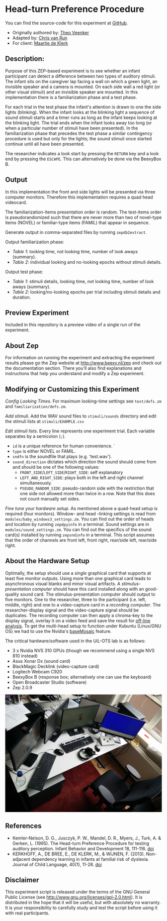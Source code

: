 # Head-turn Preference Procedure
You can find the source-code for this experiment at
[GitHub](https://github.com/UiL-OTS-labs/ZEP2-headturn-preference-BOILERPLATE).
*   Originally authored by: [Theo Veenker](theo.veenker@beexy.nl)
*   Adapted by: [Chris van Run](C.P.A.vanrun@uu.nl)
*   For client: [Maartje de Klerk](https://www.uu.nl/medewerkers/MdeKlerk/0)

## Description:
Purpose of this ZEP-based experiment is to see whether an infant participant can
detect a difference between two types of auditory stimuli. The infant sits on
the caregiver lap facing a wall on which a green light, an invisible speaker and
a camera is mounted. On each side wall a red light (or other visual stimuli) and
an invisible speaker are mounted. In this implementation there is a
familiarization phase and a test phase.

For each trial in the test phase the infant's attention is drawn to one the side
lights (blinking). When the infant looks at the blinking light a sequence of
sound stimuli starts and a timer runs as long as the infant keeps looking at the
blinking light. The trial ends when the infant looks away too long (or when a
particular number of stimuli have been presented). In the familiarization phase
that precedes the test phase a similar contingency procedure is used but only
for the lights; the sound stimuli once started continue until all have been
presented.

The researcher indicates a look start by pressing the `RETURN` key and a look
end by pressing the `ESCAPE`. This can alternatively be done via the BeexyBox B.

## Output
In this implementation the front and side lights will be presented via three
computer monitors. Therefore this implementation requires a quad head videocard.

The familiarization-items presentation order is random. The test-items order is
pseudorandomized such that there are never more than two of novel-type items
(NOVEL) or familiar-type items (FAMIL) that appear in sequence.

Generate output in comma-separated files by running `zepdb2extract`.

Output familiarization phase:
*   *Table 1*: looking time, not looking time, number of look aways (summary).
*   *Table 2*: individual looking and no-looking epochs without stimuli details.

Output test phase:
*   *Table 1*: stimuli details, looking time, not looking time, number of look
    aways (summary).
*   *Table 2*: looking/no-looking epochs per trial including stimuli details and
    duration.



## Preview Experiment
Included in this repository is a preview video of a single run of the experiment.

## About Zep
For information on running the experiment and extracting the experiment
results please go the Zep website at <http://www.beexy.nl/zep> and check
out the documentation section. There you'll also find explanations and
instructions that help you understand and modify a Zep experiment.

## Modifying or Customizing this Experiment
*Config Looking Times*. For maximum looking-time settings see `test/defs.zm` and
`familiarization/defs.zm`.

*Add stimuli*. Add the WAV sound files to `stimuli/sounds` directory and edit the
stimuli lists at `stimuli/EXAMPLE.csv`

*Edit stimuli lists*. Every line represents one experiment trial. Each variable
separates by a semicolon (`;`).
*   `id` is a unique reference for human convenience. `
*   `type` is either NOVEL or FAMIL.
*   `sndfn` is the soundfile that plays (e.g. 'test.wav').
*   `sound_direction` dictates which direction the sound should come from and
    should be one of the following values:
    *   `FRONT_SIDE`/`LEFT_SIDE`/`RIGHT_SIDE`: self explanatory
    *   `LEFT_AND_RIGHT_SIDE`: plays both in the left and right channel
        simultaneously.
    *   `PSEUDO_RANDOM_SIDE`: pseudo-random side with the restriction that one
        side not allowed more than twice in a row. Note that this does not count
        manually set sides.

*Fine tune your hardware setup*. As mentioned above a quad-head setup is
required (four monitors). Window- and head -linking settings is read from
`modules/baby_windows3_settings.zm`. You can find out the order of heads and
location by running `zepdpyinfo` in a terminal. Sound settings are in
`modules/sound_settings.zm`. You can find out the specifics of the sound card(s)
installed by running `zepsndinfo` in a terminal. This script assumes that the
order of channels are front left, front right, rear/side left, rear/side right.

## About the Hardware Setup
Optimally, the setup should use a *single* graphical card that supports at least
five monitor outputs. Using more than one graphical card leads to asynchronous
visual blanks and minor visual artifacts. A *stimulus-presentation computer*
should have this card installed along with an good-quality sound card. The
stimulus-presentation computer should output to five monitors. One to the
researcher, three to the participant (i.e. left, middle, right) and one to a
video-capture card in a *recording computer*. The researcher-display signal and
the video-capture signal should be duplicates. The recording computer can then
apply a chroma-key to the display signal, overlay it on a video feed and save
the result for [off-line
analysis](https://github.com/UiL-OTS-labs-backoffice/UiL-OTS-Video-Coding-System).
To get the multi-head setup to function under Kubuntu (Linux/GNU OS) we had to
use the Nvidia's
[baseMosaic](http://nvidia.custhelp.com/app/answers/detail/a_id/3580/~/how-to-configure-mosaic-on-linux)
feature.

The critical hardware/software used in the UiL-OTS lab is as follows:
*   3 x Nvidia NVS 310 GPUs (though we recommend using a single NVS 810 instead)
*   Asus Xonar Dx (sound card)
*   BlackMagic Decklink (video-capture card)
*   Logitech Webcam C920
*   BeexyBox B (response box; alternatively one can use the keyboard)
*   Open Broadcaster Studio (software)
*   Zep 2.0.9

![Hardware Setup](.hardware_setup.jpg)


## References
*   Kemler-Nelson, D. G., Jusczyk, P. W., Mandel, D. R., Myers, J., Turk, A. &
    Gerken, L. (1995). The Head-turn Preference Procedure for testing auditory
    perception. Infant Behavior and Development 18, 111-116.
    [doi](https://doi.org/10.1016/0163-638395900128)
*   KERKHOFF, A., DE BREE, E., DE KLERK, M., & WIJNEN, F. (2013). Non-adjacent
    dependency learning in infants at familial risk of dyslexia. Journal of Child
    Language, 40(1), 11-28. [doi](https://doi.org/10.1017/S0305000912000098)

## Disclaimer
This experiment script is released under the terms of the GNU General Public
License (see <http://www.gnu.org/licenses/gpl-2.0.html>). It is distributed in
the hope that it will be useful, but with absolutely no warranty. It is your
responsibility to carefully study and test the script before using it with real
participants.
